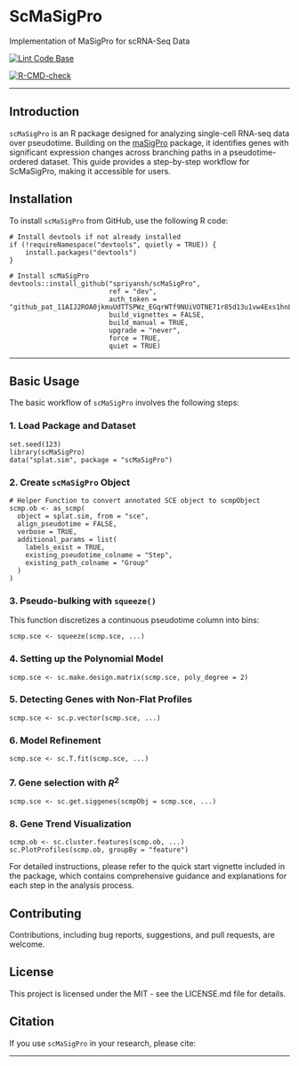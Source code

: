 # ScMaSigPro

Implementation of MaSigPro for scRNA-Seq Data

[![Lint Code Base](https://github.com/spriyansh/scMaSigPro/actions/workflows/super-linter.yml/badge.svg)](https://github.com/spriyansh/scMaSigPro/actions/workflows/super-linter.yml) 

[![R-CMD-check](https://github.com/spriyansh/scMaSigPro/actions/workflows/r.yml/badge.svg)](https://github.com/spriyansh/scMaSigPro/actions/workflows/r.yml)

---

## Introduction

`scMaSigPro` is an R package designed for analyzing single-cell RNA-seq data over pseudotime. Building on the [maSigPro](https://www.bioconductor.org/packages/release/bioc/html/maSigPro.html) package, it identifies genes with significant expression changes across branching paths in a pseudotime-ordered dataset. This guide provides a step-by-step workflow for ScMaSigPro, making it accessible for users.

## Installation
To install `scMaSigPro` from GitHub, use the following R code:

```
# Install devtools if not already installed
if (!requireNamespace("devtools", quietly = TRUE)) {
    install.packages("devtools")
}

# Install scMaSigPro
devtools::install_github("spriyansh/scMaSigPro",
                         ref = "dev",
                         auth_token = "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",
                         build_vignettes = FALSE,
                         build_manual = TRUE,
                         upgrade = "never",
                         force = TRUE,
                         quiet = TRUE)
```

---

## Basic Usage
The basic workflow of `scMaSigPro` involves the following steps:

### 1. Load Package and Dataset
```
set.seed(123)
library(scMaSigPro)
data("splat.sim", package = "scMaSigPro")
```

### 2. Create `scMaSigPro` Object

```
# Helper Function to convert annotated SCE object to scmpObject
scmp.ob <- as_scmp(
  object = splat.sim, from = "sce",
  align_pseudotime = FALSE,
  verbose = TRUE,
  additional_params = list(
    labels_exist = TRUE,
    existing_pseudotime_colname = "Step",
    existing_path_colname = "Group"
  )
)
```

### 3. Pseudo-bulking with `squeeze()`

This function discretizes a continuous pseudotime column into bins:

```
scmp.sce <- squeeze(scmp.sce, ...)
```

### 4. Setting up the Polynomial Model

```
scmp.sce <- sc.make.design.matrix(scmp.sce, poly_degree = 2)
```

### 5. Detecting Genes with Non-Flat Profiles

```
scmp.sce <- sc.p.vector(scmp.sce, ...)
```

### 6. Model Refinement

```
scmp.sce <- sc.T.fit(scmp.sce, ...)
```

### 7. Gene selection with $R^2$

```
scmp.sce <- sc.get.siggenes(scmpObj = scmp.sce, ...)
```

### 8. Gene Trend Visualization

```
scmp.ob <- sc.cluster.features(scmp.ob, ...)
sc.PlotProfiles(scmp.ob, groupBy = "feature")
```

For detailed instructions, please refer to the quick start vignette included in the package, which contains comprehensive guidance and explanations for each step in the analysis process.

## Contributing
Contributions, including bug reports, suggestions, and pull requests, are welcome.


## License
This project is licensed under the MIT - see the LICENSE.md file for details.

## Citation
If you use `scMaSigPro` in your research, please cite:

---
